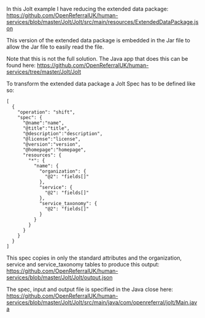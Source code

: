 In this Jolt example I have reducing the extended data package: https://github.com/OpenReferralUK/human-services/blob/master/Jolt/Jolt/src/main/resources/ExtendedDataPackage.json

This version of the extended data package is embedded in the Jar file to allow the Jar file to easily read the file.

Note that this is not the full solution. The Java app that does this can be found here: https://github.com/OpenReferralUK/human-services/tree/master/Jolt/Jolt

To transform the extended data package a Jolt Spec has to be defined like so:

```` 
[
  {
    "operation": "shift",
    "spec": {
      "@name":"name",
      "@title":"title",
      "@description":"description",
      "@license":"license",
      "@version":"version",
      "@homepage":"homepage",
      "resources": {
        "*": {
          "name": {
            "organization": {
              "@2": "fields[]"
            },
            "service": {
              "@2": "fields[]"
            },
            "service_taxonomy": {
              "@2": "fields[]"
            }
          }
        }
      }
    }
  }
]
````

This spec copies in only the standard attributes and the organization, service and service_taxonomy tables to produce this output: https://github.com/OpenReferralUK/human-services/blob/master/Jolt/Jolt/output.json

The spec, input and output file is specified in the Java close here: https://github.com/OpenReferralUK/human-services/blob/master/Jolt/Jolt/src/main/java/com/openreferral/jolt/Main.java